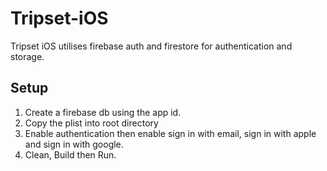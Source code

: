 # Tripset-iOS #

Tripset iOS utilises firebase auth and firestore for authentication and storage.

## Setup ##

1. Create a firebase db using the app id.
2. Copy the plist into root directory
3. Enable authentication then enable sign in with email, sign in with apple and sign in with google.
4. Clean, Build then Run.
